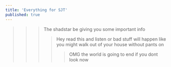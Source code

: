 ```yaml
---
title: 'Everything for SJT'
published: true
---
```


>>>The shadstar be giving you some important info
>>>>Hey read this and listen or bad stuff will happen like you might walk out of your house without pants on
>>>>> OMG the world is going to end if you dont look now